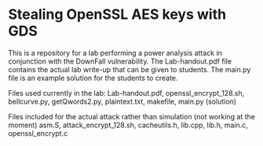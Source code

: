 # Stealing OpenSSL AES keys with GDS

This is a repository for a lab performing a power analysis attack in conjunction with the DownFall vulnerability. The Lab-handout.pdf file contains the actual lab write-up that can be given to students. The main.py file is an example solution for the students to create.

Files used currently in the lab:
Lab-handout.pdf, openssl_encrypt_128.sh, bellcurve.py, getQwords2.py, plaintext.txt, makefile, main.py (solution)

Files included for the actual attack rather than simulation (not working at the moment)
asm.S, attack_encrypt_128.sh, cacheutils.h, lib.cpp, lib.h, main.c, openssl_encrypt.c

